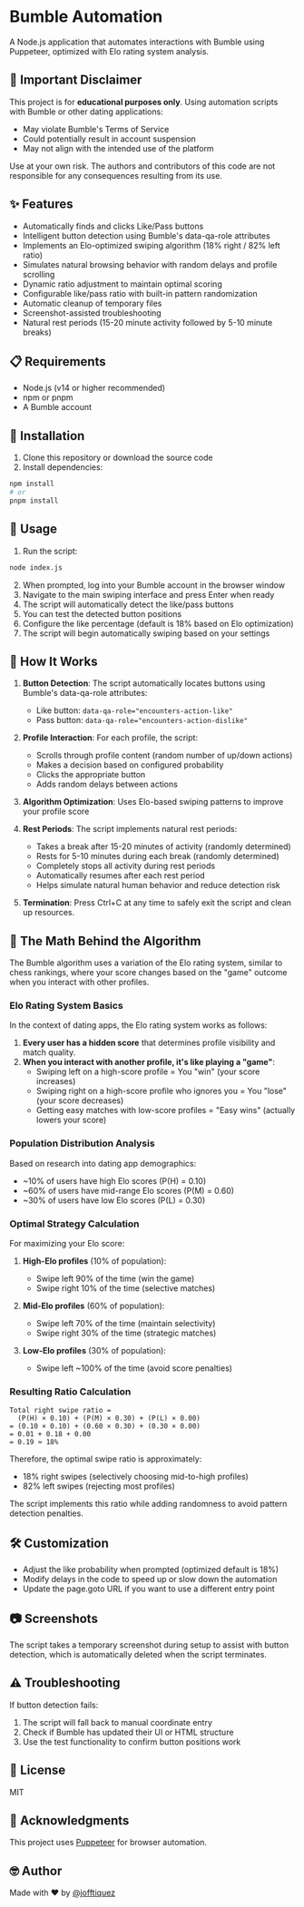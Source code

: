 # Bumble Automation

A Node.js application that automates interactions with Bumble using Puppeteer, optimized with Elo rating system analysis.

## 🚨 Important Disclaimer

This project is for **educational purposes only**. Using automation scripts with Bumble or other dating applications:

- May violate Bumble's Terms of Service
- Could potentially result in account suspension
- May not align with the intended use of the platform

Use at your own risk. The authors and contributors of this code are not responsible for any consequences resulting from its use.

## ✨ Features

- Automatically finds and clicks Like/Pass buttons
- Intelligent button detection using Bumble's data-qa-role attributes
- Implements an Elo-optimized swiping algorithm (18% right / 82% left ratio)
- Simulates natural browsing behavior with random delays and profile scrolling
- Dynamic ratio adjustment to maintain optimal scoring
- Configurable like/pass ratio with built-in pattern randomization
- Automatic cleanup of temporary files
- Screenshot-assisted troubleshooting
- Natural rest periods (15-20 minute activity followed by 5-10 minute breaks)

## 📋 Requirements

- Node.js (v14 or higher recommended)
- npm or pnpm
- A Bumble account

## 🔧 Installation

1. Clone this repository or download the source code
2. Install dependencies:

```bash
npm install
# or
pnpm install
```

## 🚀 Usage

1. Run the script:

```bash
node index.js
```

2. When prompted, log into your Bumble account in the browser window
3. Navigate to the main swiping interface and press Enter when ready
4. The script will automatically detect the like/pass buttons
5. You can test the detected button positions
6. Configure the like percentage (default is 18% based on Elo optimization)
7. The script will begin automatically swiping based on your settings

## 📝 How It Works

1. **Button Detection**: The script automatically locates buttons using Bumble's data-qa-role attributes:
   - Like button: `data-qa-role="encounters-action-like"`
   - Pass button: `data-qa-role="encounters-action-dislike"`

2. **Profile Interaction**: For each profile, the script:
   - Scrolls through profile content (random number of up/down actions)
   - Makes a decision based on configured probability
   - Clicks the appropriate button
   - Adds random delays between actions

3. **Algorithm Optimization**: Uses Elo-based swiping patterns to improve your profile score

4. **Rest Periods**: The script implements natural rest periods:
   - Takes a break after 15-20 minutes of activity (randomly determined)
   - Rests for 5-10 minutes during each break (randomly determined)
   - Completely stops all activity during rest periods
   - Automatically resumes after each rest period
   - Helps simulate natural human behavior and reduce detection risk

5. **Termination**: Press Ctrl+C at any time to safely exit the script and clean up resources.

## 🧮 The Math Behind the Algorithm

The Bumble algorithm uses a variation of the Elo rating system, similar to chess rankings, where your score changes based on the "game" outcome when you interact with other profiles.

### Elo Rating System Basics

In the context of dating apps, the Elo rating system works as follows:

1. **Every user has a hidden score** that determines profile visibility and match quality.
2. **When you interact with another profile, it's like playing a "game"**:
   - Swiping left on a high-score profile = You "win" (your score increases)
   - Swiping right on a high-score profile who ignores you = You "lose" (your score decreases)
   - Getting easy matches with low-score profiles = "Easy wins" (actually lowers your score)

### Population Distribution Analysis

Based on research into dating app demographics:
- ~10% of users have high Elo scores (P(H) = 0.10)
- ~60% of users have mid-range Elo scores (P(M) = 0.60)
- ~30% of users have low Elo scores (P(L) = 0.30)

### Optimal Strategy Calculation

For maximizing your Elo score:

1. **High-Elo profiles** (10% of population):
   - Swipe left 90% of the time (win the game)
   - Swipe right 10% of the time (selective matches)

2. **Mid-Elo profiles** (60% of population):
   - Swipe left 70% of the time (maintain selectivity)
   - Swipe right 30% of the time (strategic matches)

3. **Low-Elo profiles** (30% of population):
   - Swipe left ~100% of the time (avoid score penalties)

### Resulting Ratio Calculation

```
Total right swipe ratio = 
  (P(H) × 0.10) + (P(M) × 0.30) + (P(L) × 0.00)
= (0.10 × 0.10) + (0.60 × 0.30) + (0.30 × 0.00)
= 0.01 + 0.18 + 0.00
= 0.19 ≈ 18%
```

Therefore, the optimal swipe ratio is approximately:
- 18% right swipes (selectively choosing mid-to-high profiles)
- 82% left swipes (rejecting most profiles)

The script implements this ratio while adding randomness to avoid pattern detection penalties.

## 🛠️ Customization

- Adjust the like probability when prompted (optimized default is 18%)
- Modify delays in the code to speed up or slow down the automation
- Update the page.goto URL if you want to use a different entry point

## 📷 Screenshots

The script takes a temporary screenshot during setup to assist with button detection, which is automatically deleted when the script terminates.

## ⚠️ Troubleshooting

If button detection fails:
1. The script will fall back to manual coordinate entry
2. Check if Bumble has updated their UI or HTML structure
3. Use the test functionality to confirm button positions work

## 📜 License

MIT

## 🙏 Acknowledgments

This project uses [Puppeteer](https://pptr.dev/) for browser automation. 

## 🤓 Author

Made with ❤️ by [@jofftiquez](https://github.com/jofftiquez)